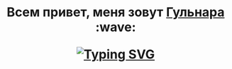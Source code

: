 <h1 align="center">Всем привет, меня зовут <a href="https://disk.yandex.ru/i/5wozIxgiFTTkgg" target="_blank">Гульнара </a> :wave:
  
[![Typing SVG](https://readme-typing-svg.herokuapp.com?color=%2336BCF7&lines=About+me)](https://git.io/typing-svg)
